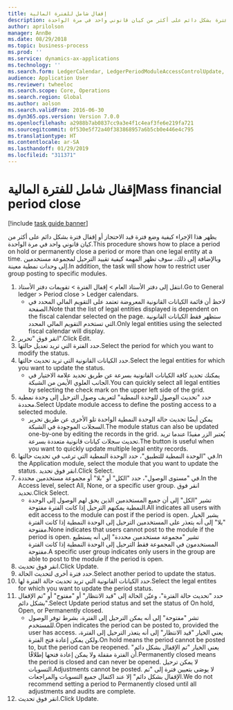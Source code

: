 ```yaml
---
title: إقفال شامل للفترة المالية
description: يظهر هذا الإجراء كيفية وضع فترة قيد الاحتجاز أو إقفال فترة بشكل دائم على أكثر من كيان قانوني واحد في مرة الواحدة.
author: aprilolson
manager: AnnBe
ms.date: 08/29/2018
ms.topic: business-process
ms.prod: ''
ms.service: dynamics-ax-applications
ms.technology: ''
ms.search.form: LedgerCalendar, LedgerPeriodModuleAccessControlUpdate, SysLookupPicklist, LedgerFiscalCalendarPeriodStatus
audience: Application User
ms.reviewer: twheeloc
ms.search.scope: Core, Operations
ms.search.region: Global
ms.author: aolson
ms.search.validFrom: 2016-06-30
ms.dyn365.ops.version: Version 7.0.0
ms.openlocfilehash: a2988b7ab0837cc9a3e4f1c4eaf3fe6e219fa721
ms.sourcegitcommit: 0f530e5f72a40f383868957a6b5cb0e446e4c795
ms.translationtype: HT
ms.contentlocale: ar-SA
ms.lasthandoff: 01/29/2019
ms.locfileid: "311371"
---
```

# <a name="mass-financial-period-close"></a><span data-ttu-id="35059-103">إقفال شامل للفترة المالية</span><span class="sxs-lookup"><span data-stu-id="35059-103">Mass financial period close</span></span>

[!include [task guide banner](../../includes/task-guide-banner.md)]

<span data-ttu-id="35059-104">يظهر هذا الإجراء كيفية وضع فترة قيد الاحتجاز أو إقفال فترة بشكل دائم على أكثر من كيان قانوني واحد في مرة الواحدة.</span><span class="sxs-lookup"><span data-stu-id="35059-104">This procedure shows how to place a period on hold or permanently close a period or more than one legal entity at a time.</span></span> <span data-ttu-id="35059-105">وبالإضافة إلى ذلك، سوف تظهر المهمة كيفية تقييد الترحيل لمجموعة مستخدمين إلى وحدات نمطية معينة.</span><span class="sxs-lookup"><span data-stu-id="35059-105">In addition, the task will show how to restrict user group posting to specific modules.</span></span>

1. <span data-ttu-id="35059-106">انتقل إلى دفتر الأستاذ العام > إقفال الفترة > تقويمات دفتر الأستاذ‬.</span><span class="sxs-lookup"><span data-stu-id="35059-106">Go to General ledger > Period close > Ledger calendars.</span></span>
    * <span data-ttu-id="35059-107">لاحظ أن قائمة الكيانات القانونية المعروضة تعتمد على التقويم المالي المحدد في الصفحة.</span><span class="sxs-lookup"><span data-stu-id="35059-107">Note that the list of legal entities displayed is dependent on the fiscal calendar selected on the page.</span></span> <span data-ttu-id="35059-108">ستظهر فقط الكيانات القانونية التي تستخدم التقويم المالي المحدد.</span><span class="sxs-lookup"><span data-stu-id="35059-108">Only legal entities using the selected fiscal calendar will display.</span></span>  
2. <span data-ttu-id="35059-109">انقر فوق "تحرير".</span><span class="sxs-lookup"><span data-stu-id="35059-109">Click Edit.</span></span>
3. <span data-ttu-id="35059-110">حدد الفترة التي تريد تعديل حالتها.</span><span class="sxs-lookup"><span data-stu-id="35059-110">Select the period for which you want to modify the status.</span></span>
4. <span data-ttu-id="35059-111">حدد الكيانات القانونية التي تريد تحديث حالتها.</span><span class="sxs-lookup"><span data-stu-id="35059-111">Select the legal entities for which you want to update the status.</span></span>
    * <span data-ttu-id="35059-112">يمكنك تحديد كافة الكيانات القانونية بسرعة عن طريق تحديد علامة الاختيار في الجانب العلوي الأيمن من الشبكة.</span><span class="sxs-lookup"><span data-stu-id="35059-112">You can quickly select all legal entities  by selecting the check mark on the upper left side of the grid.</span></span>  
5. <span data-ttu-id="35059-113">حدد "تحديث الوصول للوحدة النمطية‬" لتعريف وصول الترحيل إلى وحدة نمطية محددة.</span><span class="sxs-lookup"><span data-stu-id="35059-113">Select Update module access to define the posting access to a selected module.</span></span>
    * <span data-ttu-id="35059-114">يمكن أيضًا تحديث حالة الوحدة النمطية الواحدة تلو الأخرى عن طريق تحرير السجلات الموجودة في الشبكة.</span><span class="sxs-lookup"><span data-stu-id="35059-114">The module status can also be updated one-by-one by editing the records in the grid.</span></span> <span data-ttu-id="35059-115">يُعتبر الزر مفيدًا عندما تريد تحديث سجلات كيانات قانونية متعددة بسرعة.</span><span class="sxs-lookup"><span data-stu-id="35059-115">The button is useful when you want to quickly update multiple legal entity records.</span></span>  
6. <span data-ttu-id="35059-116">في "الوحدة النمطية للتطبيق"، حدد الوحدة النمطية التي ترغب في تحديث حالتها.</span><span class="sxs-lookup"><span data-stu-id="35059-116">In the Application module, select the module that you want to update the status.</span></span> <span data-ttu-id="35059-117">انقر فوق تحديد.</span><span class="sxs-lookup"><span data-stu-id="35059-117">Click Select.</span></span>
7. <span data-ttu-id="35059-118">في "مستوى الوصول"، حدد "الكل" أو "بلا" أو مجموعة مستخدمين محددة.</span><span class="sxs-lookup"><span data-stu-id="35059-118">In the Access level, select All, None, or a specific user group.</span></span> <span data-ttu-id="35059-119">انقر فوق تحديد.</span><span class="sxs-lookup"><span data-stu-id="35059-119">Click Select.</span></span>
    * <span data-ttu-id="35059-120">تشير "الكل" إلى أن جميع المستخدمين الذين يحق لهم الوصول إلى الوحدة النمطية يمكنهم الترحيل إذا كانت الفترة مفتوحة.</span><span class="sxs-lookup"><span data-stu-id="35059-120">All indicates all users with edit access to the module can post if the period is open.</span></span> <span data-ttu-id="35059-121">يشير الخيار "بلا" إلى أنه يتعذر على المستخدمين الترحيل إلى الوحدة النمطية إذا كانت الفترة مفتوحة.</span><span class="sxs-lookup"><span data-stu-id="35059-121">None indicates that users cannot post to the module if the period is open.</span></span> <span data-ttu-id="35059-122">تشير "مجموعة مستخدمين محددة" إلى أنه يستطيع المستخدمون في المجموعة فقط الترحيل إلى الوحدة النمطية إذا كانت الفترة مفتوحة.</span><span class="sxs-lookup"><span data-stu-id="35059-122">A specific user group indicates only users in the group are able to post to the module if the period is open.</span></span>  
8. <span data-ttu-id="35059-123">انقر فوق تحديث.</span><span class="sxs-lookup"><span data-stu-id="35059-123">Click Update.</span></span>
9. <span data-ttu-id="35059-124">حدد فترة أخرى لتحديث الحالة.</span><span class="sxs-lookup"><span data-stu-id="35059-124">Select another period to update the status.</span></span>
10. <span data-ttu-id="35059-125">حدد الكيانات القانونية التي تريد تحديث حالة الفترة لها.</span><span class="sxs-lookup"><span data-stu-id="35059-125">Select the legal entites for which you want to update the period status.</span></span>
11. <span data-ttu-id="35059-126">حدد "‏‫تحديث حالة الفترة‬"، وعيّن الحالة إلى "قيد الانتظار" أو "مفتوح‬" أو "تم الإقفال بشكل دائم‬".</span><span class="sxs-lookup"><span data-stu-id="35059-126">Select Update period status and set the status of On hold, Open, or Permanently closed.</span></span>
    * <span data-ttu-id="35059-127">تشر "مفتوحة" إلى أنه يمكن الترحيل إلى الفترة، بشرط توفر الوصول للمستخدم.</span><span class="sxs-lookup"><span data-stu-id="35059-127">Open indicates the period can be posted to, provided the user has access.</span></span> <span data-ttu-id="35059-128">يعني الخيار "قيد الانتظار" إلى أنه يتعذر الترحيل إلى الفترة، ولكن يمكن إعادة فتح الفترة.</span><span class="sxs-lookup"><span data-stu-id="35059-128">On hold means the period cannot be posted to, but the period can be reopened.</span></span> <span data-ttu-id="35059-129">يعني الخيار "تم الإقفال بشكل دائم" أن الفترة مقفلة ولا يمكن إعادة فتحها إطلاقًا.</span><span class="sxs-lookup"><span data-stu-id="35059-129">Permanently closed means the period is closed and can never be opened.</span></span> <span data-ttu-id="35059-130">لا يمكن ترحيل التسويات.</span><span class="sxs-lookup"><span data-stu-id="35059-130">Adjustments cannot be posted.</span></span> <span data-ttu-id="35059-131">لا يوصَى بتعيين فترة إلى "تم الإقفال بشكل دائم‬" إلا عند اكتمال جميع التسويات والمراجعات.</span><span class="sxs-lookup"><span data-stu-id="35059-131">We do not recommend setting a period to Permanently closed until all adjustments and audits are complete.</span></span>  
12. <span data-ttu-id="35059-132">انقر فوق تحديث.</span><span class="sxs-lookup"><span data-stu-id="35059-132">Click Update.</span></span>

